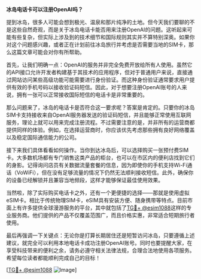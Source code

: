 **冰岛电话卡可以注册OpenAI吗？**

提到冰岛，很多人可能会想到极光、温泉和那片纯净的土地。但今天我们要聊的不是这些自然奇观，而是关于冰岛电话卡能否用来注册OpenAI的问题。这听起来可能有些复杂，但实际上涉及到的技术细节和国际规则其实并不算特别深奥。如果你对这个问题感兴趣，或者正在计划前往冰岛旅行并考虑是否需要当地的SIM卡，那么这篇文章可能会对你有所帮助。

首先，让我们明确一点：OpenAI的服务并非完全免费开放给所有人使用。虽然它的API接口允许开发者构建基于其技术的应用程序，但对于普通用户来说，直接通过网站访问某些高级功能可能需要进行身份验证。而这种身份验证通常要求用户提供有效的手机号码以接收验证码短信。因此，对于想要注册OpenAI账号的人来说，拥有一张可以正常接收国际短信的电话卡是非常重要的。

那么问题来了，冰岛的电话卡是否符合这一要求呢？答案是肯定的。只要你的冰岛SIM卡支持接收来自OpenAI服务器发送的验证码短信，并且能够正常使用互联网服务，理论上就可以用来完成注册流程。不过需要注意的是，并非所有的运营商都提供同样的体验。例如，在选择运营商时，你应该优先考虑那些拥有良好网络覆盖以及稳定国际通信能力的公司。

接下来我们具体看看如何操作。当你到达冰岛后，可以选择购买一张预付费SIM卡。大多数机场都有专门销售这类产品的柜台，也可以在市区内的便利店找到它们的身影。记得询问店员有关数据流量套餐的信息，因为即使你的手机支持Wi-Fi通话（VoWiFi），但在没有足够流量的情况下仍然无法顺利接收短信。此外，确保你的设备已经解锁并且兼容当地频段，这样才能够保证最佳使用效果。

当然啦，除了实际购买电话卡之外，还有一个更便捷的选择——那就是使用虚拟eSIM卡。相比于传统物理SIM卡，eSIM具有安装方便、随身携带等特点。目前市面上有许多提供全球漫游服务的平台，其中就包括了[TG💪+ @esim1088](https://t.me/s/esim1088)这样的专业服务商。他们提供的产品不仅覆盖范围广，而且价格实惠，非常适合短期旅行者使用。

最后再强调一下关键点：无论你是打算长期居住还是短暂访问冰岛，只要遵循上述建议，就完全可以利用本地电话卡成功注册OpenAI账号。同时也要提醒大家，在享受科技带来的便利之余，请务必遵守相关法律法规，合理合法地使用各项服务。希望每位读者都能顺利完成自己的目标！

[[TG💪+ @esim1088](https://t.me/s/esim1088) ![Image](https://i.postimg.cc/4NQfJmqS/Snipaste-2025-05-13-00-14-12.png)]